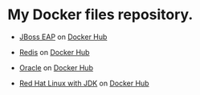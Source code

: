 # My Docker files repository.

- [JBoss EAP](https://github.com/racc-costa/dockerfiles/tree/master/jboss-eap) on [Docker Hub](https://hub.docker.com/r/racccosta/jboss-eap/)

- [Redis](https://github.com/racc-costa/dockerfiles/tree/master/redis) on [Docker Hub](https://hub.docker.com/r/racccosta/redis/)

- [Oracle](https://github.com/racc-costa/dockerfiles/tree/master/oracle) on [Docker Hub](https://hub.docker.com/r/racccosta/oracle/)

- [Red Hat Linux with JDK](https://github.com/racc-costa/dockerfiles/tree/master/rhel-jdk) on [Docker Hub](https://hub.docker.com/r/racccosta/rhel-jdk/)
